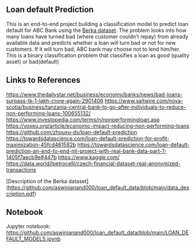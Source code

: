 ## Loan default Prediction

This is an end-to-end project building a classification model to predict loan default for ABC Bank using the [Berka dataset](https://relational.fit.cvut.cz/dataset/Financial).
The problem looks into how many loans have turned bad (where customer couldn’t repay) from already available data and predicts whether a loan will turn bad or not for new customers. If it will turn bad, ABC bank may choose not to lend him/her. This is a binary classification problem that classifies a loan as good (quality asset) or bad(default)


## Links to References

https://www.thedailystar.net/business/economy/banks/news/bad-loans-surpass-tk-1-lakh-crore-again-2901406
https://www.saltwire.com/nova-scotia/business/tanzania-central-bank-to-go-after-individuals-to-reduce-non-performing-loans-100655132/
https://www.investopedia.com/terms/n/nonperformingloan.asp
https://voxeu.org/article/economic-impact-reducing-non-performing-loans
https://github.com/zhouxu-ds/loan-default-prediction
https://towardsdatascience.com/loan-default-prediction-for-profit-maximization-45fcd461582b
https://towardsdatascience.com/loan-default-prediction-an-end-to-end-ml-project-with-real-bank-data-part-1-1405f7aecb9e#447b
https://www.kaggle.com/
https://data.world/lpetrocelli/czech-financial-dataset-real-anonymized-transactions


[Description of the Berka dataset] (https://github.com/aswinianand000/loan_default_data/blob/main/data_description.pdf)

## Notebook
Jupyter notebook: https://github.com/aswinianand000/loan_default_data/blob/main/LOAN_DEFAULT_MODELS.ipynb